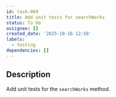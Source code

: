 ```yaml
---
id: task-009
title: Add unit tests for searchWorks
status: To Do
assignee: []
created_date: '2025-10-16 12:58'
labels:
  - testing
dependencies: []
---
```


## Description

<!-- SECTION:DESCRIPTION:BEGIN -->
Add unit tests for the `searchWorks` method.
<!-- SECTION:DESCRIPTION:END -->
